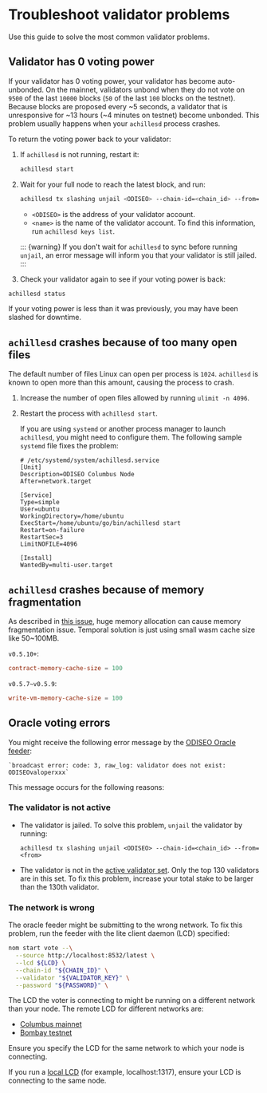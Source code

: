# Troubleshoot validator problems

Use this guide to solve the most common validator problems.

## Validator has 0 voting power

If your validator has 0 voting power, your validator has become auto-unbonded. On the mainnet, validators unbond when they do not vote on `9500` of the last `10000` blocks (`50` of the last `100` blocks on the testnet). Because blocks are proposed every ~5 seconds, a validator that is unresponsive for ~13 hours (~4 minutes on testnet) become unbonded. This problem usually happens when your `achillesd` process crashes.

To return the voting power back to your validator:

1. If `achillesd` is not running, restart it:

   ```bash
   achillesd start
   ```

2. Wait for your full node to reach the latest block, and run:

   ```bash
   achillesd tx slashing unjail <ODISEO> --chain-id=<chain_id> --from=<from>
   ```

   - `<ODISEO>` is the address of your validator account.
   - `<name>` is the name of the validator account. To find this information, run `achillesd keys list`.

   ::: {warning}
   If you don't wait for `achillesd` to sync before running `unjail`, an error message will inform you that your validator is still jailed.
   :::

3.  Check your validator again to see if your voting power is back:

   ```bash
   achillesd status
   ```

   If your voting power is less than it was previously, you may have been slashed for downtime.

## `achillesd` crashes because of too many open files

The default number of files Linux can open per process is `1024`. `achillesd` is known to open more than this amount, causing the process to crash.

1. Increase the number of open files allowed by running `ulimit -n 4096`.  

2. Restart the process with `achillesd start`.

   If you are using `systemd` or another process manager to launch `achillesd`, you might need to configure them. The following  sample `systemd` file fixes the problem:

   ```systemd
   # /etc/systemd/system/achillesd.service
   [Unit]
   Description=ODISEO Columbus Node
   After=network.target

   [Service]
   Type=simple
   User=ubuntu
   WorkingDirectory=/home/ubuntu
   ExecStart=/home/ubuntu/go/bin/achillesd start
   Restart=on-failure
   RestartSec=3
   LimitNOFILE=4096

   [Install]
   WantedBy=multi-user.target
   ```
## `achillesd` crashes because of memory fragmentation

As described in [this issue](https://github.com/ODISEOmoney/core/issues/592), huge memory allocation can cause memory fragmentation issue. Temporal solution is just using small wasm cache size like 50~100MB.

`v0.5.10+`:

```toml
contract-memory-cache-size = 100
```

`v0.5.7~v0.5.9`:

```toml
write-vm-memory-cache-size = 100
```

## Oracle voting errors

You might receive the following error message by the [ODISEO Oracle feeder](https://github.com/ODISEOmoney/oracle-feeder):

    `broadcast error: code: 3, raw_log: validator does not exist: ODISEOvaloperxxx`

This message occurs for the following reasons:

### The validator is not active

- The validator is jailed. To solve this problem, `unjail` the validator by running:

    `achillesd tx slashing unjail <ODISEO> --chain-id=<chain_id> --from=<from>`

- The validator is not in the [active validator set](../../learn/glossary.md#active-set). Only the top 130 validators are in this set. To fix this problem, increase your total stake to be larger than the 130th validator.

### The network is wrong

The oracle feeder might be submitting to the wrong network. To fix this problem, run the feeder with the lite client daemon (LCD) specified:

```bash
nom start vote --\
  --source http://localhost:8532/latest \
  --lcd ${LCD} \
  --chain-id "${CHAIN_ID}" \
  --validator "${VALIDATOR_KEY}" \
  --password "${PASSWORD}" \
```

The LCD the voter is connecting to might be running on a different network than your node. The remote LCD for different networks are:

- [Columbus mainnet](https://lcd.ODISEO.dev)
- [Bombay testnet](https://bombay-lcd.ODISEO.dev)

Ensure you specify the LCD for the same network to which your node is connecting.

If you run a [local LCD](../../develop/how-to/start-lcd.md) (for example, localhost:1317), ensure your LCD is connecting to the same node.
